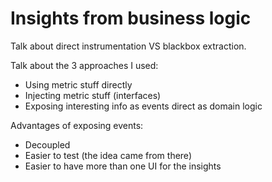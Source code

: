 
# Insights from business logic

Talk about direct instrumentation VS blackbox extraction.

Talk about the 3 approaches I used:

* Using metric stuff directly
* Injecting metric stuff (interfaces)
* Exposing interesting info as events direct as domain logic

Advantages of exposing events:

* Decoupled
* Easier to test (the idea came from there)
* Easier to have more than one UI for the insights

